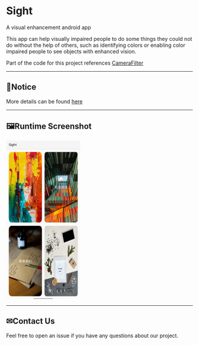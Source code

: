 # Sight
A visual enhancement android app

This app can help visually impaired people to do some things they could not do without the help of others, such as identifying colors or enabling color impaired people to see objects with enhanced vision.

Part of the code for this project references [CameraFilter](https://github.com/nekocode/CameraFilter)

---
## 👀Notice
More details can be found [here](https://github.com/HYTYH/Sight/blob/main/docs/VisualEnhanceApp_Doc.pdf)

---

## 🖼Runtime Screenshot
<img src="./data/running.jpg" width="400" alt="running" style="zoom:50%;" />

---

## ✉Contact Us

Feel free to open an issue if you have any questions about our project.
